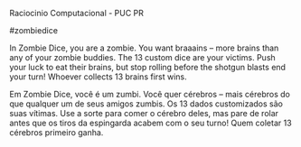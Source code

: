 Raciocinio Computacional - PUC PR

#zombiedice

In Zombie Dice, you are a zombie. You want braaains – more brains than any of your zombie buddies. 
The 13 custom dice are your victims. Push your luck to eat their brains, but stop rolling before the shotgun blasts end your turn! 
Whoever collects 13 brains first wins. 

Em Zombie Dice, você é um zumbi. Você quer cérebros – mais cérebros do que qualquer um de seus amigos zumbis. Os 13 dados customizados são suas vítimas. Use a sorte para comer o cérebro deles, mas pare de rolar antes que os tiros da espingarda acabem com o seu turno! Quem coletar 13 cérebros primeiro ganha.

